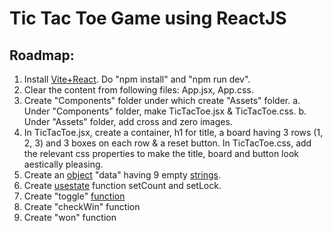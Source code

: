 # Tic Tac Toe Game using ReactJS

## Roadmap:
1. Install [Vite+React](https://vite.dev/guide/). Do "npm install" and "npm run dev".
2. Clear the content from following files: App.jsx, App.css.
3. Create "Components" folder under which create "Assets" folder.
a. Under "Components" folder, make TicTacToe.jsx & TicTacToe.css.
b. Under "Assets" folder, add cross and zero images.
4. In TicTacToe.jsx, create a container, h1 for title, a board having 3 rows (1, 2, 3) and 3 boxes on each row & a reset button. In TicTacToe.css, add the relevant css properties to make the title, board and button look aestically pleasing.
5. Create an [object](https://www.w3schools.com/js/js_objects.asp) "data" having 9 empty [strings](https://www.w3schools.com/js/js_strings.asp).
6. Create [usestate](https://react.dev/reference/react/useState) function setCount and setLock.
7. Create "toggle" [function](https://legacy.reactjs.org/docs/components-and-props.html)
8. Create "checkWin" function
9. Create "won" function
